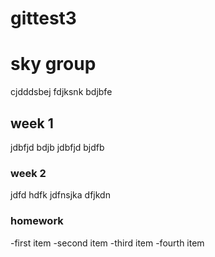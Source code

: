 # gittest3
# sky group
cjdddsbej fdjksnk bdjbfe

## week 1

jdbfjd bdjb  jdbfjd bjdfb 

### week 2

jdfd   hdfk jdfnsjka  dfjkdn



### homework
-first item
-second item
-third item
-fourth item